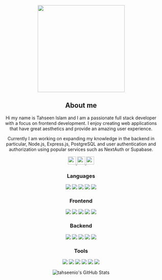 <p align="center"><img width="273px" src="https://i.giphy.com/media/D2N1zK8BiKZYOzI4fQ/giphy.webp"></p>

<div class="myWrapper" align="center" markdown="1">

## About me

Hi my name is Tahseen Islam and I am a passionate full stack developer with a focus on frontend development. I enjoy creating web applications that have great aesthetics and provide an amazing user experience.

Currently I am working on expanding my knowledge in the backend in particular, Node.js, Express.js, PostgreSQL and user authentication and authorization using popular services such as NextAuth or Supabase.
    
<a href="https://tahseen.com.au">
    <img src="https://img.shields.io/badge/ePORTFOLIO-green?style=for-the-badge" height=25>
</a> 
<a href="mailto:tahseenislam@outlook.com.au">
    <img src="https://img.shields.io/badge/EMAIL-blue?style=for-the-badge" height=25>
</a> 
<a href="https://www.linkedin.com/in/tahseenislam1/">
    <img src="https://img.shields.io/badge/linkedin-%230077B5.svg?&style=for-the-badge&logo=linkedin&logoColor=white" height=25>
</a> 

<h3 align="center">Languages</h3>
<p align="center">
    <img src="https://img.shields.io/badge/typescript-%23007ACC.svg?style=for-the-badge&logo=typescript&logoColor=white" >
    <img src="https://img.shields.io/badge/javascript-%23323330.svg?style=for-the-badge&logo=javascript&logoColor=%23F7DF1E" >
    <img src="https://img.shields.io/badge/html5-%23E34F26.svg?style=for-the-badge&logo=html5&logoColor=white" >
    <img src="https://img.shields.io/badge/css3-%231572B6.svg?style=for-the-badge&logo=css3&logoColor=white" >
    <img src="https://img.shields.io/badge/c%23-%23239120.svg?style=for-the-badge&logo=c-sharp&logoColor=white" >
</p>

<h3 align="center">Frontend</h3>
<p align="center">
    <img src="https://img.shields.io/badge/react-%2320232a.svg?style=for-the-badge&logo=react&logoColor=%2361DAFB" >
    <img src="https://img.shields.io/badge/Next-black?style=for-the-badge&logo=next.js&logoColor=white" >
    <img src="https://img.shields.io/badge/-jest-%23C21325?style=for-the-badge&logo=jest&logoColor=white" >
    <img src="https://img.shields.io/badge/-cypress-%23E5E5E5?style=for-the-badge&logo=cypress&logoColor=058a5e" >
    <img src="https://img.shields.io/badge/Framer-black?style=for-the-badge&logo=framer&logoColor=blue" >
</p>

<h3 align="center">Backend</h3>
<p align="center">
    <img src="https://img.shields.io/badge/node.js-6DA55F?style=for-the-badge&logo=node.js&logoColor=white" >
    <img src="https://img.shields.io/badge/express.js-%23404d59.svg?style=for-the-badge&logo=express&logoColor=%2361DAFB" >
    <img src="https://img.shields.io/badge/postgres-%23316192.svg?style=for-the-badge&logo=postgresql&logoColor=white" >
    <img src="https://img.shields.io/badge/Firebase-039BE5?style=for-the-badge&logo=Firebase&logoColor=white" >
    <img src="https://img.shields.io/badge/Supabase-3ECF8E?style=for-the-badge&logo=supabase&logoColor=white" >
</p>

<h3 align="center">Tools</h3>
<p align="center">
    <img src="https://img.shields.io/badge/git-%23F05033.svg?style=for-the-badge&logo=git&logoColor=white" >
    <img src="https://img.shields.io/badge/NPM-%23CB3837.svg?style=for-the-badge&logo=npm&logoColor=white" >
    <img src="https://img.shields.io/badge/Visual%20Studio%20Code-0078d7.svg?style=for-the-badge&logo=visual-studio-code&logoColor=white" >
    <img src="https://img.shields.io/badge/Insomnia-black?style=for-the-badge&logo=insomnia&logoColor=5849BE" >
    <img src="https://img.shields.io/badge/jira-%230A0FFF.svg?style=for-the-badge&logo=jira&logoColor=white" >
    <img src="https://img.shields.io/badge/vercel-%23000000.svg?style=for-the-badge&logo=vercel&logoColor=white" >
</p>

<p align="center"><img alt="tahseenio's GitHub Stats" src="https://github-readme-stats.vercel.app/api?username=tahseenio&show_icons=true&hide_border=true&count_private=true&theme=react"></p>

<div class="myWrapper" align="center" markdown="1">

